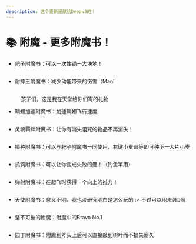 ```yaml
---
description: 这个更新是献给DveawJ的！
---
```


# 📚 附魔 - 更多附魔书！

* 耙子附魔书：可以一次性锄一大块地！

<figure><img src="https://4782.kstore.space/wiki_gif/%E8%80%99%E5%AD%90%E9%99%84%E9%AD%94%E4%B9%A6.png?password=e2a83a8440465fb77936c6675fa86241-1715967588748" alt=""><figcaption></figcaption></figure>

* 耐摔王附魔书：减少动能带来的伤害（Man!

<figure><img src="https://4782.kstore.space/wiki_gif/%E8%80%90%E6%91%94%E7%8E%8B%E9%99%84%E9%AD%94%E4%B9%A6.png?password=f7f81aef93b8be212be7de994b010869-1715967640239" alt=""><figcaption><p>孩子们，这是我在天堂给你们寄的礼物</p></figcaption></figure>

* 鞘翅加速附魔书：加速鞘翅飞行速度

<figure><img src="https://4782.kstore.space/wiki_gif/%E9%9E%98%E7%BF%85%E5%8A%A0%E9%80%9F%E9%99%84%E9%AD%94%E4%B9%A6.png?password=c8eb2e3b7b77a9a4b86cee0a2b0ca38f-1715967919629" alt=""><figcaption></figcaption></figure>

* 灵魂羁绊附魔书：让你有消失诅咒的物品不再消失！

<figure><img src="https://4782.kstore.space/wiki_gif/%E7%81%B5%E9%AD%82%E7%BE%81%E7%BB%8A%E9%99%84%E9%AD%94%E4%B9%A6.png?password=0d80f917ebd310139feed9334863892b-1715967924783" alt=""><figcaption></figcaption></figure>

* 播种附魔书：可以与耙子附魔书一同使用，右键小麦苗等即可种下一大片小麦

<figure><img src="https://4782.kstore.space/wiki_gif/%E6%92%AD%E7%A7%8D%E9%99%84%E9%AD%94%E4%B9%A6.png?password=dffd7d6761fbe000fb9fc7b090919626-1715967959279" alt=""><figcaption></figcaption></figure>

* 抓钩附魔书：可以让你变成失败的曼！（钓鱼竿用）

<figure><img src="https://4782.kstore.space/wiki_gif/%E6%8A%93%E9%92%A9%E9%99%84%E9%AD%94%E4%B9%A6.png?password=d31e8519e339403a24cb0ae8a4a6334d-1715967998714" alt=""><figcaption></figcaption></figure>

* 弹射附魔书：在起飞时获得一个向上的推力！

<figure><img src="https://4782.kstore.space/wiki_gif/%E5%BC%B9%E5%B0%84%E9%99%84%E9%AD%94%E4%B9%A6.png?password=233514eb72b5bce754d18cf6f4df68ce-1715968052607" alt=""><figcaption></figcaption></figure>

* 天使附魔书：意义不明，我也没研究明白是怎么玩的 :>  不过可以用来装b用

<figure><img src="https://4782.kstore.space/wiki_gif/%E5%A4%A9%E4%BD%BF%E9%99%84%E9%AD%94%E4%B9%A6.png?password=7c25d23584b95af574c6934c424a41a0-1715968156371" alt=""><figcaption></figcaption></figure>

* 坚不可摧的附魔：附魔中的Bravo No.1

<figure><img src="https://4782.kstore.space/wiki_gif/%E5%9D%9A%E4%B8%8D%E5%8F%AF%E6%91%A7%E9%99%84%E9%AD%94%E4%B9%A6.png?password=e50acf088542f2dd205707ca8e67b91d-1715968200013" alt=""><figcaption></figcaption></figure>

* 园丁附魔书：附魔到斧头上后可以直接敲到树叶而不损失耐久

<figure><img src="https://4782.kstore.space/wiki_gif/%E5%9B%AD%E4%B8%81%E9%99%84%E9%AD%94%E4%B9%A6.png?password=5991adcd329c68325972958c3510f816-1715968265513" alt=""><figcaption></figcaption></figure>
